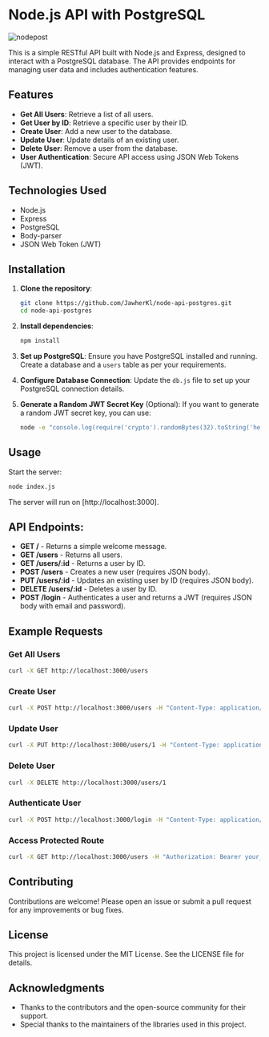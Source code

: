 # Node.js API with PostgreSQL
![nodepost](https://github.com/user-attachments/assets/6f206c6e-dea0-4045-8baa-a04e74a5fbf8)

This is a simple RESTful API built with Node.js and Express, designed to interact with a PostgreSQL database. The API provides endpoints for managing user data and includes authentication features.

## Features
- **Get All Users**: Retrieve a list of all users.
- **Get User by ID**: Retrieve a specific user by their ID.
- **Create User**: Add a new user to the database.
- **Update User**: Update details of an existing user.
- **Delete User**: Remove a user from the database.
- **User Authentication**: Secure API access using JSON Web Tokens (JWT).

## Technologies Used
- Node.js
- Express
- PostgreSQL
- Body-parser
- JSON Web Token (JWT)

## Installation
1. **Clone the repository**:
   ```bash
   git clone https://github.com/JawherKl/node-api-postgres.git
   cd node-api-postgres
   ```

2. **Install dependencies**:
   ```bash
   npm install
   ```

3. **Set up PostgreSQL**:
   Ensure you have PostgreSQL installed and running. Create a database and a `users` table as per your requirements.
   
4. **Configure Database Connection**:
   Update the `db.js` file to set up your PostgreSQL connection details.

5. **Generate a Random JWT Secret Key** (Optional):
   If you want to generate a random JWT secret key, you can use:
   ```bash
   node -e "console.log(require('crypto').randomBytes(32).toString('hex'))"
   ```

## Usage
Start the server:
  ```bash
  node index.js
  ```
The server will run on [http://localhost:3000].

## API Endpoints:
- **GET /** - Returns a simple welcome message.
- **GET /users** - Returns all users.
- **GET /users/:id** - Returns a user by ID.
- **POST /users** - Creates a new user (requires JSON body).
- **PUT /users/:id** - Updates an existing user by ID (requires JSON body).
- **DELETE /users/:id** - Deletes a user by ID.
- **POST /login** - Authenticates a user and returns a JWT (requires JSON body with email and password).

## Example Requests

### Get All Users
   ```bash
   curl -X GET http://localhost:3000/users
   ```

### Create User
   ```bash
   curl -X POST http://localhost:3000/users -H "Content-Type: application/json" -d '{"name": "John Doe", "email": "john@example.com"}'
   ```

### Update User
   ```bash
   curl -X PUT http://localhost:3000/users/1 -H "Content-Type: application/json" -d '{"name": "Jane Doe"}'
   ```

### Delete User
   ```bash
   curl -X DELETE http://localhost:3000/users/1
   ```

### Authenticate User
   ```bash
   curl -X POST http://localhost:3000/login -H "Content-Type: application/json" -d '{"email": "john@example.com", "password": "your_password"}'
   ```

### Access Protected Route
   ```bash
   curl -X GET http://localhost:3000/users -H "Authorization: Bearer your_jwt_token"
   ```

## Contributing
Contributions are welcome! Please open an issue or submit a pull request for any improvements or bug fixes.

## License
This project is licensed under the MIT License. See the LICENSE file for details.

## Acknowledgments
- Thanks to the contributors and the open-source community for their support.
- Special thanks to the maintainers of the libraries used in this project.